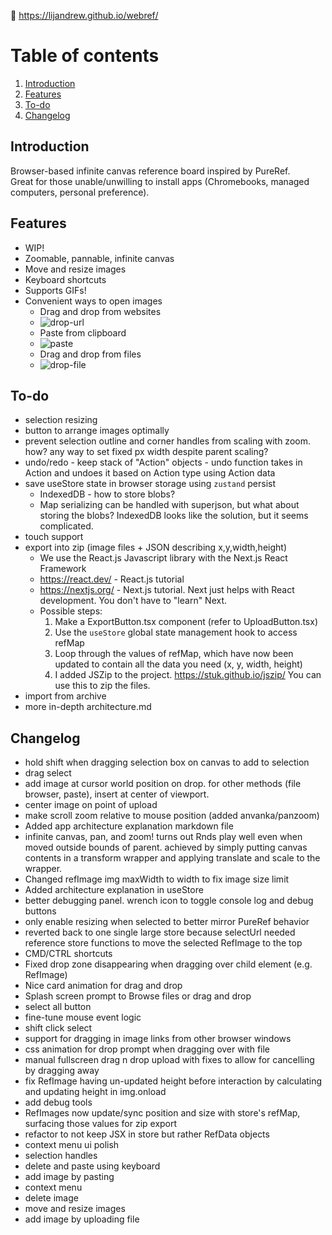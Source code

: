 🎨 https://lijandrew.github.io/webref/

# Table of contents

1. [Introduction](#introduction)
2. [Features](#features)
3. [To-do](#to-do)
4. [Changelog](#changelog)

## Introduction

Browser-based infinite canvas reference board inspired by PureRef.  
Great for those unable/unwilling to install apps (Chromebooks, managed computers, personal preference).

## Features

- WIP!
- Zoomable, pannable, infinite canvas
- Move and resize images
- Keyboard shortcuts
- Supports GIFs!
- Convenient ways to open images
    - Drag and drop from websites
    - ![drop-url](https://github.com/user-attachments/assets/3ad98dd1-f48a-41e7-a66e-ff128df278ff)
    - Paste from clipboard
    - ![paste](https://github.com/user-attachments/assets/31abb83a-ca4c-4cf3-a468-4056481345b0)
    - Drag and drop from files
    - ![drop-file](https://github.com/user-attachments/assets/e3b11d5d-836a-4cf1-a9fd-6acf8395319e)

## To-do

- selection resizing
- button to arrange images optimally
- prevent selection outline and corner handles from scaling with zoom. how? any way to set fixed px width despite parent scaling?
- undo/redo - keep stack of "Action" objects - undo function takes in Action and undoes it based on Action type using Action data
- save useStore state in browser storage using `zustand` persist
    - IndexedDB - how to store blobs?
    - Map serializing can be handled with superjson, but what about storing the blobs? IndexedDB looks like the solution, but it seems complicated.
- touch support
- export into zip (image files + JSON describing x,y,width,height)
    - We use the React.js Javascript library with the Next.js React Framework
    - https://react.dev/ - React.js tutorial
    - https://nextjs.org/ - Next.js tutorial. Next just helps with React development. You don't have to "learn" Next.
    - Possible steps:
        1. Make a ExportButton.tsx component (refer to UploadButton.tsx)
        2. Use the `useStore` global state management hook to access refMap
        3. Loop through the values of refMap, which have now been updated to contain all the data you need (x, y, width, height)
        4. I added JSZip to the project. https://stuk.github.io/jszip/ You can use this to zip the files.
- import from archive
- more in-depth architecture.md

## Changelog

- hold shift when dragging selection box on canvas to add to selection
- drag select
- add image at cursor world position on drop. for other methods (file browser, paste), insert at center of viewport.
- center image on point of upload
- make scroll zoom relative to mouse position (added anvanka/panzoom)
- Added app architecture explanation markdown file
- infinite canvas, pan, and zoom! turns out Rnds play well even when moved outside bounds of parent. achieved by simply putting canvas contents in a transform wrapper and applying translate and scale to the wrapper.
- Changed refImage img maxWidth to width to fix image size limit
- Added architecture explanation in useStore
- better debugging panel. wrench icon to toggle console log and debug buttons
- only enable resizing when selected to better mirror PureRef behavior
- reverted back to one single large store because selectUrl needed reference store functions to move the selected RefImage to the top
- CMD/CTRL shortcuts
- Fixed drop zone disappearing when dragging over child element (e.g. RefImage)
- Nice card animation for drag and drop
- Splash screen prompt to Browse files or drag and drop
- select all button
- fine-tune mouse event logic
- shift click select
- support for dragging in image links from other browser windows
- css animation for drop prompt when dragging over with file
- manual fullscreen drag n drop upload with fixes to allow for cancelling by dragging away
- fix RefImage having un-updated height before interaction by calculating and updating height in img.onload
- add debug tools
- RefImages now update/sync position and size with store's refMap, surfacing those values for zip export
- refactor to not keep JSX in store but rather RefData objects
- context menu ui polish
- selection handles
- delete and paste using keyboard
- add image by pasting
- context menu
- delete image
- move and resize images
- add image by uploading file
